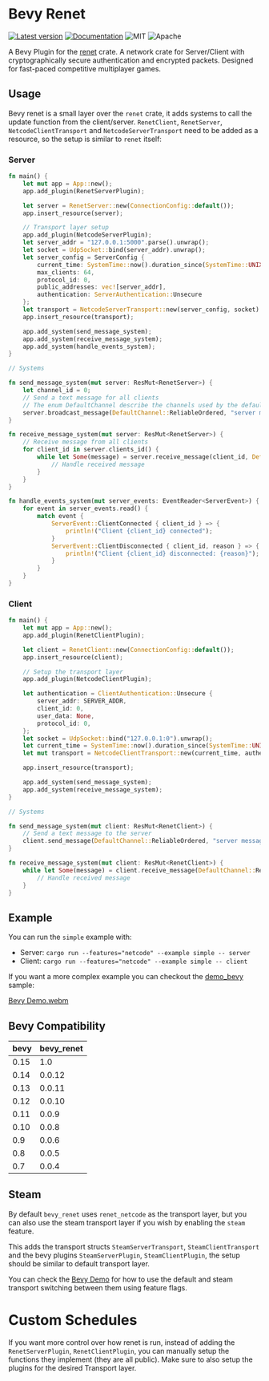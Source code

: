 # Bevy Renet

[![Latest version](https://img.shields.io/crates/v/bevy_renet.svg)](https://crates.io/crates/bevy_renet)
[![Documentation](https://docs.rs/bevy_renet/badge.svg)](https://docs.rs/bevy_renet)
![MIT](https://img.shields.io/badge/license-MIT-blue.svg)
![Apache](https://img.shields.io/badge/license-Apache-blue.svg)

A Bevy Plugin for the [renet](https://github.com/lucaspoffo/renet) crate.
A network crate for Server/Client with cryptographically secure authentication and encrypted packets.
Designed for fast-paced competitive multiplayer games.

## Usage

Bevy renet is a small layer over the `renet` crate, it adds systems to call the update function from the client/server. `RenetClient`, `RenetServer`, `NetcodeClientTransport` and `NetcodeServerTransport` need to be added as a resource, so the setup is similar to `renet` itself:

### Server

```rust
fn main() {
    let mut app = App::new();
    app.add_plugin(RenetServerPlugin);

    let server = RenetServer::new(ConnectionConfig::default());
    app.insert_resource(server);

    // Transport layer setup
    app.add_plugin(NetcodeServerPlugin);
    let server_addr = "127.0.0.1:5000".parse().unwrap();
    let socket = UdpSocket::bind(server_addr).unwrap();
    let server_config = ServerConfig {
        current_time: SystemTime::now().duration_since(SystemTime::UNIX_EPOCH).unwrap(),
        max_clients: 64,
        protocol_id: 0,
        public_addresses: vec![server_addr],
        authentication: ServerAuthentication::Unsecure
    };
    let transport = NetcodeServerTransport::new(server_config, socket).unwrap();
    app.insert_resource(transport);

    app.add_system(send_message_system);
    app.add_system(receive_message_system);
    app.add_system(handle_events_system);
}

// Systems

fn send_message_system(mut server: ResMut<RenetServer>) {
    let channel_id = 0;
    // Send a text message for all clients
    // The enum DefaultChannel describe the channels used by the default configuration
    server.broadcast_message(DefaultChannel::ReliableOrdered, "server message");
}

fn receive_message_system(mut server: ResMut<RenetServer>) {
    // Receive message from all clients
    for client_id in server.clients_id() {
        while let Some(message) = server.receive_message(client_id, DefaultChannel::ReliableOrdered) {
            // Handle received message
        }
    }
}

fn handle_events_system(mut server_events: EventReader<ServerEvent>) {
    for event in server_events.read() {
        match event {
            ServerEvent::ClientConnected { client_id } => {
                println!("Client {client_id} connected");
            }
            ServerEvent::ClientDisconnected { client_id, reason } => {
                println!("Client {client_id} disconnected: {reason}");
            }
        }
    }
}
```

### Client

```rust
fn main() {
    let mut app = App::new();
    app.add_plugin(RenetClientPlugin);

    let client = RenetClient::new(ConnectionConfig::default());
    app.insert_resource(client);

    // Setup the transport layer
    app.add_plugin(NetcodeClientPlugin);

    let authentication = ClientAuthentication::Unsecure {
        server_addr: SERVER_ADDR,
        client_id: 0,
        user_data: None,
        protocol_id: 0,
    };
    let socket = UdpSocket::bind("127.0.0.1:0").unwrap();
    let current_time = SystemTime::now().duration_since(SystemTime::UNIX_EPOCH).unwrap();
    let mut transport = NetcodeClientTransport::new(current_time, authentication, socket).unwrap();

    app.insert_resource(transport);

    app.add_system(send_message_system);
    app.add_system(receive_message_system);
}

// Systems

fn send_message_system(mut client: ResMut<RenetClient>) {
    // Send a text message to the server
    client.send_message(DefaultChannel::ReliableOrdered, "server message");
}

fn receive_message_system(mut client: ResMut<RenetClient>) {
    while let Some(message) = client.receive_message(DefaultChannel::ReliableOrdered) {
        // Handle received message
    }
}
```

## Example

You can run the `simple` example with:

* Server: `cargo run --features="netcode" --example simple -- server`
* Client: `cargo run --features="netcode" --example simple -- client`

If you want a more complex example you can checkout the [demo_bevy](https://github.com/lucaspoffo/renet/tree/master/demo_bevy) sample:

[Bevy Demo.webm](https://user-images.githubusercontent.com/35241085/180664609-f8c969e0-d313-45c0-9c04-8a116896d0bd.webm)

## Bevy Compatibility

|bevy|bevy_renet|
|---|---|
|0.15|1.0|
|0.14|0.0.12|
|0.13|0.0.11|
|0.12|0.0.10|
|0.11|0.0.9|
|0.10|0.0.8|
|0.9|0.0.6|
|0.8|0.0.5|
|0.7|0.0.4|

## Steam

By default `bevy_renet` uses `renet_netcode` as the transport layer, but you can also use the steam transport layer if you wish by enabling the `steam` feature.

This adds the transport structs `SteamServerTransport`, `SteamClientTransport` and the bevy plugins `SteamServerPlugin`, `SteamClientPlugin`, the setup should be similar to default transport layer.

You can check the [Bevy Demo](https://github.com/lucaspoffo/renet/tree/master/demo_bevy) for how to use the default and steam transport switching between them using feature flags.

# Custom Schedules

If you want more control over how renet is run, instead of adding the `RenetServerPlugin`, `RenetClientPlugin`, you can manually setup the functions they implement (they are all public). Make sure to also setup the plugins for the desired Transport layer.
